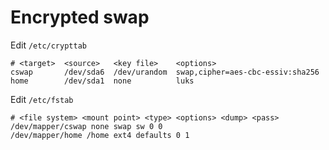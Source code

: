 # Encrypted swap

Edit `/etc/crypttab`

```
# <target>  <source>   <key file>    <options>
cswap       /dev/sda6  /dev/urandom  swap,cipher=aes-cbc-essiv:sha256
home        /dev/sda1  none          luks
```

Edit `/etc/fstab`

```
# <file system> <mount point> <type> <options> <dump> <pass>
/dev/mapper/cswap none swap sw 0 0
/dev/mapper/home /home ext4 defaults 0 1
```
